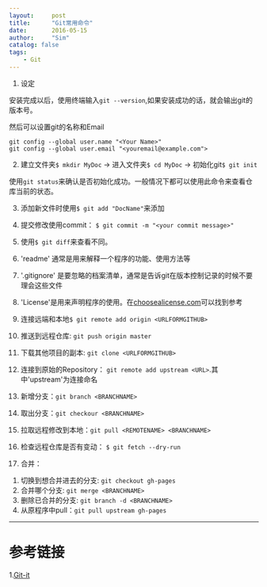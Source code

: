 ```yaml
---
layout:     post
title:      "Git常用命令"
date:       2016-05-15
author:     "Sim"
catalog: false
tags:
    - Git
---
```


1. 设定

安装完成以后，使用终端输入`git --version`,如果安装成功的话，就会输出git的版本号。

然后可以设置git的名称和Email

```
git config --global user.name "<Your Name>"
git config --global user.email "<youremail@example.com">
```

2. 建立文件夹`$ mkdir MyDoc` -> 进入文件夹`$ cd MyDoc` -> 初始化git`$ git init`

使用`git status`来确认是否初始化成功。一般情况下都可以使用此命令来查看仓库当前的状态。

3. 添加新文件时使用`$ git add "DocName"`来添加

4. 提交修改使用commit： `$ git commit -m "<your commit message>"`

5. 使用`$ git diff`来查看不同。

6. 'readme' 通常是用来解释一个程序的功能、使用方法等

7. '.gitignore' 是要忽略的档案清单，通常是告诉git在版本控制记录的时候不要理会这些文件

8. 'License'是用来声明程序的使用。在[choosealicense.com](choosealicense.com)可以找到参考

9. 连接远端和本地`$ git remote add origin <URLFORMGITHUB>`

10. 推送到远程仓库: `git push origin master`

11. 下载其他项目的副本: `git clone <URLFORMGITHUB>`

12. 连接到原始的Repository： `git remote add upstream <URL>`.其中'upstream'为连接命名

13. 新增分支：`git branch <BRANCHNAME>`

14. 取出分支：`git checkour <BRANCHNAME>`

15. 拉取远程修改到本地：`git pull <REMOTENAME> <BRANCHNAME>`

16. 检查远程仓库是否有变动： `$ git fetch --dry-run`

17. 合并：

  1) 切换到想合并进去的分支: `git checkout gh-pages`
  2) 合并哪个分支: `git merge <BRANCHNAME>`
  3) 删除已合并的分支: `git branch -d <BRANCHNAME>`
  4) 从原程序中pull：`git pull upstream gh-pages`
---

# 参考链接

1.[Git-it](http://jlord.us/git-it/index-zhtw.html)
